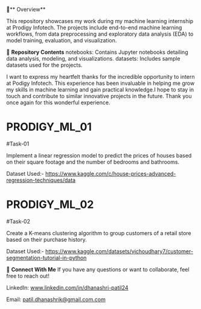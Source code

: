 📝** Overview**


This repository showcases my work during my machine learning internship at Prodigy Infotech. The projects include end-to-end machine learning workflows, from data preprocessing and exploratory data analysis (EDA) to model training, evaluation, and visualization.


📂 **Repository Contents**
notebooks: Contains Jupyter notebooks detailing data analysis, modeling, and visualizations.
datasets: Includes sample datasets used for the projects.


I want to express my heartfelt thanks for the incredible opportunity to intern at Podigy Infotech. This experience has been invaluable in helping me grow my skills in machine learning and gain practical knowledge.I hope to stay in touch and contribute to similar innovative projects in the future. Thank you once again for this wonderful experience.


# PRODIGY_ML_01

#Task-01

Implement a linear regression model to predict the prices of houses based on their square footage and the number of bedrooms and bathrooms.

Dataset Used:-  https://www.kaggle.com/c/house-prices-advanced-regression-techniques/data


# PRODIGY_ML_02

#Task-02

Create a K-means clustering algorithm to group customers of a retail store based on their purchase history.

Dataset Used:- https://www.kaggle.com/datasets/vjchoudhary7/customer-segmentation-tutorial-in-python



🤝 **Connect With Me**
If you have any questions or want to collaborate, feel free to reach out!

LinkedIn: www.linkedin.com/in/dhanashri-patil24


Email: patil.dhanashrik@gmail.com.com




